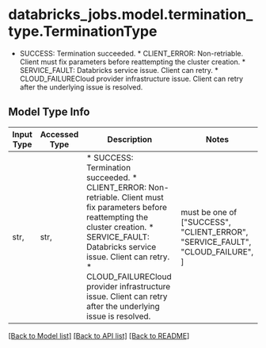 # databricks_jobs.model.termination_type.TerminationType

* SUCCESS: Termination succeeded. * CLIENT_ERROR: Non-retriable. Client must fix parameters before reattempting the cluster creation. * SERVICE_FAULT: Databricks service issue. Client can retry. * CLOUD_FAILURECloud provider infrastructure issue. Client can retry after the underlying issue is resolved. 

## Model Type Info
Input Type | Accessed Type | Description | Notes
------------ | ------------- | ------------- | -------------
str,  | str,  | * SUCCESS: Termination succeeded. * CLIENT_ERROR: Non-retriable. Client must fix parameters before reattempting the cluster creation. * SERVICE_FAULT: Databricks service issue. Client can retry. * CLOUD_FAILURECloud provider infrastructure issue. Client can retry after the underlying issue is resolved.  | must be one of ["SUCCESS", "CLIENT_ERROR", "SERVICE_FAULT", "CLOUD_FAILURE", ] 

[[Back to Model list]](../../README.md#documentation-for-models) [[Back to API list]](../../README.md#documentation-for-api-endpoints) [[Back to README]](../../README.md)

